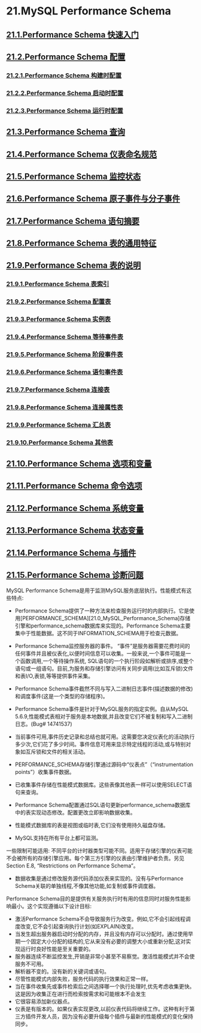 # 21.MySQL Performance Schema

## [21.1.Performance Schema 快速入门](./21.1_Performance_Schema_Quick_Start )
## [21.2.Performance Schema 配置](./21.2_Performance_Schema_Configuration)
### [21.2.1.Performance Schema 构建时配置](./21.2.1_Performance_Schema_Build_Configuration)
### [21.2.2.Performance Schema 启动时配置](./21.2.2_Performance_Schema_Startup_Configuration)
### [21.2.3.Performance Schema 运行时配置](./21.2.3_Performance_Schema_Runtime_Configuration)
## [21.3.Performance Schema 查询](./21.3_Performance_Schema_Queries)
## [21.4.Performance Schema 仪表命名规范](./21.4_Performance_Schema_Instrument_Naming_Conventions)
## [21.5.Performance Schema 监控状态](./21.5_Performance_Schema_Status_Monitoring)
## [21.6.Performance Schema 原子事件与分子事件](./21.6._Performance_Schema_Atom_and_Molecule_Events)
## [21.7.Performance Schema 语句摘要](./21.7_Performance_Schema_Statement_Digests)
## [21.8.Performance Schema 表的通用特征](./21.8_Performance_Schema_General_Table_Characteristics)
## [21.9.Performance Schema 表的说明](./21.9_Performance_Schema_Table_Descriptions)
### [21.9.1.Performance Schema 表索引](./21.9.1_Performance_Schema_Table_Index)
### [21.9.2.Performance Schema 配置表](./21.9.2_Performance_Schema_Setup_Tables)
### [21.9.3.Performance Schema 实例表](./21.9.3_Performance_Schema_Instance_Tables)
### [21.9.4.Performance Schema 等待事件表](./21.9.4_Performance_Schema_Wait_Event_Tables)
### [21.9.5.Performance Schema 阶段事件表](./21.9.5_Performance_Schema_Stage_Event_Tables)
### [21.9.6.Performance Schema 语句事件表](./21.9.6_Performance_Schema_Statement_Event_Tables)
### [21.9.7.Performance Schema 连接表](./21.9.7_Performance_Schema_Statement_Event_Tables)
### [21.9.8.Performance Schema 连接属性表](./21.9.8_Performance_Schema_Statement_Event_Tables)
### [21.9.9.Performance Schema 汇总表](./21.9.9_Performance_Schema_Summary_Tables)
### [21.9.10.Performance Schema 其他表](./21.9.10_Performance_Schema_Miscellaneous_Tables)
## [21.10.Performance Schema 选项和变量](./21.10_Performance_Schema_Option_and_Variable_Reference)
## [21.11.Performance Schema 命令选项](./21.11_Performance_Schema_Command_Options)
## [21.12.Performance Schema 系统变量](./21.12_Performance_Schema_System_Variables)
## [21.13.Performance Schema 状态变量](./21.13_Performance_Schema_Status_Variables)
## [21.14.Performance Schema 与插件](./21.14_Performance_Schema_and_Plugins)
## [21.15.Performance Schema 诊断问题](./21.15_Using_the_Performance_Schema_to_Diagnose_Problems)

MySQL Performance Schema是用于监测MySQL服务底层执行。性能模式有这些特点:  


- Performance Schema提供了一种方法来检查服务运行时的内部执行。它是使用[PERFORMANCE_SCHEMA][21.0_MySQL_Performance_Schema]存储引擎和performance\_schema数据库来实现的。Performance Schema主要集中于性能数据。这不同于INFORMATION_SCHEMA用于检查元数据。
  
- Performance Schema监控服务器的事件。 “事件”是服务器需要花费时间的任何事件并且被仪表化,以便时间信息可以收集。一般来说,一个事件可能是一个函数调用,一个等待操作系统, SQL语句的一个执行阶段如解析或排序,或整个语句或一组语句。目前,为服务和存储引擎访问有关同步调用(比如互斥锁)文件和表I/O,表锁,等等提供事件采集。  



- Performance Schema事件截然不同与写入二进制日志事件(描述数据的修改)和调度事件(这是一个类型的存储程序)。  


- Performance Schema事件是针对于MySQL服务的指定实例。自从MySQL 5.6.9,性能模式表相对于服务是本地数据,并且改变它们不被复制和写入二进制日志。(Bug# 14741537)


- 当前事件可用,事件历史记录和总结也就可用。这需要您决定仪表化的活动执行多少次,它们花了多少时间。事件信息可用来显示特定线程的活动,或与特别对象如互斥锁和文件的相关活动。



- PERFORMANCE_SCHEMA存储引擎通过源码中“仪表点”（“instrumentation points”）收集事件数据。　　　　
- 已收集事件存储在性能模式数据库。这些表像其他表一样可以使用SELECT语句来查询。


- Performance Schema配置通过SQL语句更新performance_schema数据库中的表实现动态修改。配置更改立即影响数据收集。


- 性能模式数据库的表是视图或临时表,它们没有使用持久磁盘存储。　　　　


- MySQL支持在所有平台上都可监测。      　

 一些限制可能适用: 不同平台的计时器类型可能不同。适用于存储引擎的仪表可能不会被所有的存储引擎应用。每个第三方引擎的仪表由引擎维护者负责。另见Section E.8, “Restrictions on Performance Schema”。

-  数据收集是通过修改服务源代码添加仪表来实现的。没有与Performance Schema关联的单独线程,不像其他功能,如复制或事件调度器。   

  Performance Schema目的是提供有关服务执行时有用的信息同时对服务性能影响最小。这个实现遵循以下设计目标:

-  激活Performance Schema不会导致服务行为改变。例如,它不会引起线程调度改变,它不会引起查询执行计划(如EXPLAIN)改变。　　　　
-  当发生超出服务器启动时分配的内存，并且没有内存可以分配时。通过使用早期一个固定大小分配的结构的,它从来没有必要的调整大小或重新分配,这对实现运行时良好性能是至关重要的。
-  服务器连续不断监控发生,开销是非常小甚至不易察觉。激活性能模式并不会使服务不可用。  
-  解析器不变的。没有新的关键词或语句。　　　　
-  尽管性能模式内部失败，服务代码的执行效果和正常一样。　　　　
-  当在事件收集先或事件检索后之间选择哪一个执行处理时,优先考虑收集更快。这是因为收集正在进行而检索按需求和可能根本不会发生
-  它很容易添加新仪器点。　　　　
-  仪表是有版本的。如果仪表实现更改,以前仪表代码将继续工作。这种有利于第三方插件开发人员，因为没有必要升级每个插件与最新的性能模式的变化保持同步。
